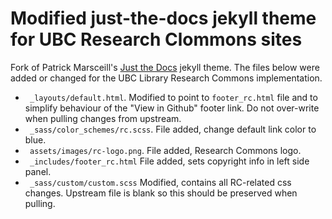 # Modified just-the-docs jekyll theme for UBC Research Clommons sites
Fork of Patrick Marsceill's [Just the Docs](https://github.com/pmarsceill/just-the-docs) jekyll theme. The files below were added or changed for the UBC Library Research Commons implementation.

- ` _layouts/default.html`. Modified to point to `footer_rc.html` file and to simplify behaviour of the "View in Github" footer link. Do not over-write when pulling changes from upstream. 
- ` _sass/color_schemes/rc.scss`. File added, change default link color to blue.
- ` assets/images/rc-logo.png`. File added, Research Commons logo.
- ` _includes/footer_rc.html` File added, sets copyright info in left side panel.
- ` _sass/custom/custom.scss` Modified, contains all RC-related css changes. Upstream file is blank so this should be preserved when pulling.
